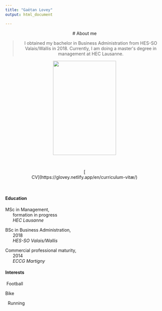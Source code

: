 ```yaml
---
title: "Gaëtan Lovey"
output: html_document

---
```

<center> 
# About me

> I obtained my bachelor in Business Administration from HES-SO Valais/Wallis in 2018. 
> Currently, I am doing a master's degree in management at HEC Lausanne. 
</p></center>

<p align="center">
  <img src="/profile.png" width="200" height="300"/>
</p>

<p>&nbsp; </p>

<center> 
[<i class="fas fa-folder fa-2x"></i> <br/>CV](https://glovey.netlify.app/en/curriculum-vitæ/)
</p></center>

<p>&nbsp; </p>

<div class="container">
   <div class="col-lg-6 col-md-6 col-sm-12 col-xs-12">
   
#### **Education** 

<i class="fas fa-graduation-cap fa-pulse"></i> MSc in Management, <br/>      formation in progress
<br/>      *HEC Lausanne*

<i class="fas fa-graduation-cap"></i> BSc in Business Administration, <br/>      2018 
<br/>      *HES-SO Valais/Wallis*

<i class="fas fa-graduation-cap"></i> Commercial professional maturity, <br/>      2014 
<br/>      *ECCG Martigny*
  
</p></center>

<center>  
   </div>
   <div class="col-lg-6 col-md-6 col-sm-12 col-xs-12">
   
#### **Interests** 
    
<i class="far fa-futbol"></i>  Football 
<br/>

<i class="fas fa-bicycle"></i> Bike
<br/>

<i class="fas fa-running"></i>   Running

</p></center>
   </div>
<div>

<p>&nbsp; </p>


